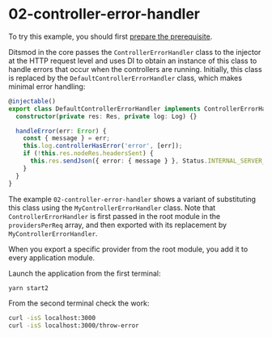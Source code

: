 # 02-controller-error-handler

To try this example, you should first [prepare the prerequisite][1].

Ditsmod in the core passes the `ControllerErrorHandler` class to the injector at the HTTP request level and uses DI to obtain an instance of this class to handle errors that occur when the controllers are running. Initially, this class is replaced by the `DefaultControllerErrorHandler` class, which makes minimal error handling:

```ts
@injectable()
export class DefaultControllerErrorHandler implements ControllerErrorHandler {
  constructor(private res: Res, private log: Log) {}

  handleError(err: Error) {
    const { message } = err;
    this.log.controllerHasError('error', [err]);
    if (!this.res.nodeRes.headersSent) {
      this.res.sendJson({ error: { message } }, Status.INTERNAL_SERVER_ERROR);
    }
  }
}
```

The example `02-controller-error-handler` shows a variant of substituting this class using the `MyControllerErrorHandler` class. Note that `ControllerErrorHandler` is first passed in the root module in the `providersPerReq` array, and then exported with its replacement by `MyControllerErrorHandler`.

When you export a specific provider from the root module, you add it to every application module.

Launch the application from the first terminal:

```bash
yarn start2
```

From the second terminal check the work:

```bash
curl -isS localhost:3000
curl -isS localhost:3000/throw-error
```

[1]: /examples/prerequisite
